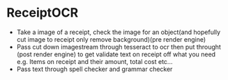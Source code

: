 # ReceiptOCR
* Take a image of a receipt, check the image for an object(and hopefully cut image to receipt only remove background)(pre render engine)
* Pass cut down imagestream through tesseract to ocr then put throught (post render engine) to get validate text on receipt off what you need 
e.g. Items on receipt and their amount, total cost etc...
* Pass text through spell checker and grammar checker
